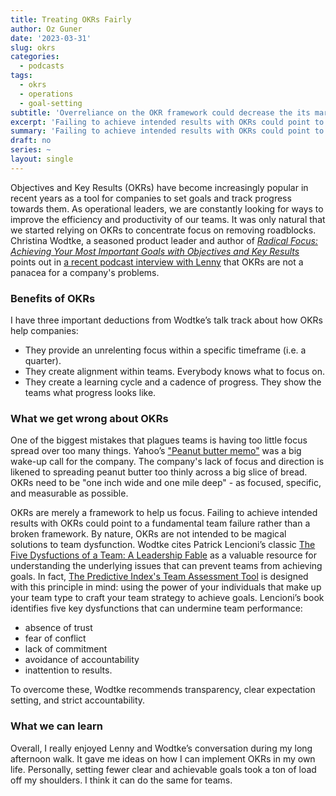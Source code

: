 ```yaml
---
title: Treating OKRs Fairly
author: Oz Guner
date: '2023-03-31'
slug: okrs
categories:
  - podcasts
tags:
  - okrs
  - operations
  - goal-setting
subtitle: 'Overreliance on the OKR framework could decrease the its marginal utility.'
excerpt: 'Failing to achieve intended results with OKRs could point to a fundamental team failure rather than a broken framework. By nature, OKRs are not intended to be magical solutions to team dysfunction.'
summary: 'Failing to achieve intended results with OKRs could point to a fundamental team failure rather than a broken framework. By nature, OKRs are not intended to be magical solutions to team dysfunction.'
draft: no
series: ~
layout: single
---
```


Objectives and Key Results (OKRs) have become increasingly popular in recent years as a tool for companies to set goals and track progress towards them. As operational leaders, we are constantly looking for ways to improve the efficiency and productivity of our teams. It was only natural that we started relying on OKRs to concentrate focus on removing roadblocks. Christina Wodtke, a seasoned product leader and author of *[Radical Focus: Achieving Your Most Important Goals with Objectives and Key Results](https://www.amazon.com/Radical-Focus-Achieving-Important-Objectives/dp/0996006028)* points out in [a recent podcast interview with Lenny](https://www.lennyspodcast.com/videos/the-ultimate-guide-to-okrs-with-christina-wodtke-stanford/) that OKRs are not a panacea for a company's problems.


### Benefits of OKRs
I have three important deductions from Wodtke’s talk track about how OKRs help companies:
* They provide an unrelenting focus within a specific timeframe (i.e. a quarter).
* They create alignment within teams. Everybody knows what to focus on.
* They create a learning cycle and a cadence of progress. They show the teams what progress looks like.

### What we get wrong about OKRs
One of the biggest mistakes that plagues teams is having too little focus spread over too many things. Yahoo’s ["Peanut butter memo"](https://www.wsj.com/articles/SB116379821933826657) was a big wake-up call for the company. The company's lack of focus and direction is likened to spreading peanut butter too thinly across a big slice of bread. OKRs need to be "one inch wide and one mile deep" - as focused, specific, and measurable as possible.

OKRs are merely a framework to help us focus. Failing to achieve intended results with OKRs could point to a fundamental team failure rather than a broken framework. By nature, OKRs are not intended to be magical solutions to team dysfunction. Wodtke cites Patrick Lencioni’s classic [The Five Dysfuctions of a Team: A Leadership Fable](https://www.wiley.com/en-us/The+Five+Dysfunctions+of+a+Team%3A+A+Leadership+Fable%2C+20th+Anniversary+Edition-p-9780470893869) as a valuable resource for understanding the underlying issues that can prevent teams from achieving goals. In fact, [The Predictive Index's Team Assessment Tool](https://www.predictiveindex.com/software/talent-strategy/) is designed with this principle in mind: using the power of your individuals that make up your team type to craft your team strategy to achieve goals. Lencioni’s book identifies five key dysfunctions that can undermine team performance:
* absence of trust
* fear of conflict
* lack of commitment
* avoidance of accountability
* inattention to results.

To overcome these, Wodtke recommends transparency, clear expectation setting, and strict accountability. 

### What we can learn

Overall, I really enjoyed Lenny and Wodtke’s conversation during my long afternoon walk. It gave me ideas on how I can implement OKRs in my own life. Personally, setting fewer clear and achievable goals took a ton of load off my shoulders. I think it can do the same for teams.
